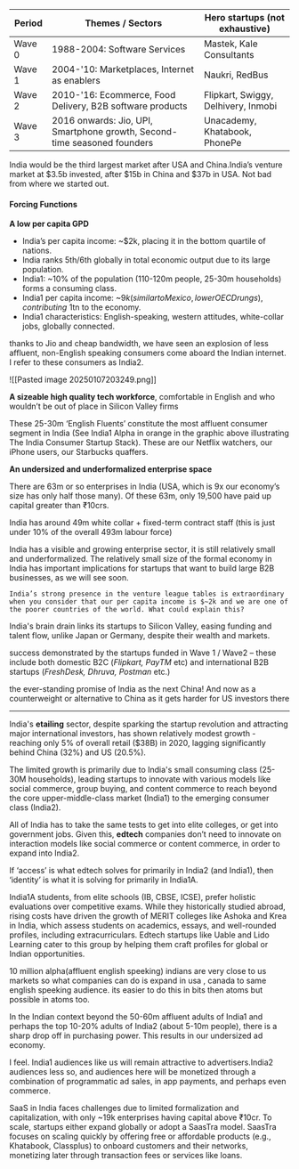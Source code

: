 
| Period        | Themes / Sectors                                      | Hero startups (not exhaustive)       |
|---------------|-------------------------------------------------------|---------------------------------------|
| Wave 0        | 1988-2004: Software Services                          | Mastek, Kale Consultants              |
| Wave 1        | 2004-'10: Marketplaces, Internet as enablers          | Naukri, RedBus                        |
| Wave 2        | 2010-'16: Ecommerce, Food Delivery, B2B software products | Flipkart, Swiggy, Delhivery, Inmobi  |
| Wave 3        | 2016 onwards: Jio, UPI, Smartphone growth, Second-time seasoned founders | Unacademy, Khatabook, PhonePe |


India would be the third largest market after USA and China.India’s venture market at $3.5b invested, after $15b in China and $37b in USA. Not bad from where we started out.

#### Forcing Functions

**A low per capita GPD**

- India’s per capita income: ~$2k, placing it in the bottom quartile of nations.
- India ranks 5th/6th globally in total economic output due to its large population.
- India1: ~10% of the population (110-120m people, 25-30m households) forms a consuming class.
- India1 per capita income: ~$9k (similar to Mexico, lower OECD rungs), contributing ~$1tn to the economy.
- India1 characteristics: English-speaking, western attitudes, white-collar jobs, globally connected.

thanks to Jio and cheap bandwidth, we have seen an explosion of less affluent, non-English speaking consumers come aboard the Indian internet. I refer to these consumers as India2.

![[Pasted image 20250107203249.png]]


**A sizeable high quality tech workforce**, comfortable in English and who wouldn’t be out of place in Silicon Valley firms

These 25-30m ‘English Fluents’ constitute the most affluent consumer segment in India (See India1 Alpha in orange in the graphic above illustrating The India Consumer Startup Stack). These are our Netflix watchers, our iPhone users, our Starbucks quaffers.

**An undersized and underformalized enterprise space**

There are 63m or so enterprises in India (USA, which is 9x our economy’s size has only half those many). Of these 63m, only 19,500 have paid up capital greater than ₹10crs.

India has around 49m white collar + fixed-term contract staff (this is just under 10% of the overall 493m labour force)

India has a visible and growing enterprise sector, it is still relatively small and underformalized. The relatively small size of the formal economy in India has important implications for startups that want to build large B2B businesses, as we will see soon.

`India’s strong presence in the venture league tables is extraordinary when you consider that our per capita income is $~2k and we are one of the poorer countries of the world. What could explain this?`

India's brain drain links its startups to Silicon Valley, easing funding and talent flow, unlike Japan or Germany, despite their wealth and markets.

success demonstrated by the startups funded in Wave 1 / Wave2 – these include both domestic B2C (_Flipkart, PayTM_ etc) and international B2B startups (_FreshDesk, Dhruva, Postman_ etc.)

the ever-standing promise of India as the next China! And now as a counterweight or alternative to China as it gets harder for US investors there

---

India's **etailing** sector, despite sparking the startup revolution and attracting major international investors, has shown relatively modest growth - reaching only 5% of overall retail ($38B) in 2020, lagging significantly behind China (32%) and US (20.5%).

The limited growth is primarily due to India's small consuming class (25-30M households), leading startups to innovate with various models like social commerce, group buying, and content commerce to reach beyond the core upper-middle-class market (India1) to the emerging consumer class (India2).

All of India has to take the same tests to get into elite colleges, or get into government jobs. Given this, **edtech** companies don’t need to innovate on interaction models like social commerce or content commerce, in order to expand into India2.

If ‘access’ is what edtech solves for primarily in India2 (and India1), then ‘identity’ is what it is solving for primarily in India1A. 

India1A students, from elite schools (IB, CBSE, ICSE), prefer holistic evaluations over competitive exams. While they historically studied abroad, rising costs have driven the growth of MERIT colleges like Ashoka and Krea in India, which assess students on academics, essays, and well-rounded profiles, including extracurriculars. Edtech startups like Uable and Lido Learning cater to this group by helping them craft profiles for global or Indian opportunities.


10 million alpha(affluent english speeking) indians are very close to us markets so what companies can do is  expand in usa , canada to same english speeking audience. its easier to do this in bits then atoms but possible in atoms too.


In the Indian context beyond the 50-60m affluent adults of India1 and perhaps the top 10-20% adults of India2 (about 5-10m people), there is a sharp drop off in purchasing power. This results in our undersized ad economy.

I feel. India1 audiences like us will remain attractive to advertisers.India2 audiences less so, and audiences here will be monetized through a combination of programmatic ad sales, in app payments, and perhaps even commerce.

SaaS in India faces challenges due to limited formalization and capitalization, with only ~19k enterprises having capital above ₹10cr. To scale, startups either expand globally or adopt a SaasTra model. SaasTra focuses on scaling quickly by offering free or affordable products (e.g., Khatabook, Classplus) to onboard customers and their networks, monetizing later through transaction fees or services like loans. 